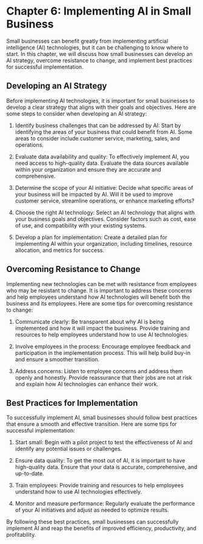 Chapter 6: Implementing AI in Small Business
============================================

Small businesses can benefit greatly from implementing artificial intelligence (AI) technologies, but it can be challenging to know where to start. In this chapter, we will discuss how small businesses can develop an AI strategy, overcome resistance to change, and implement best practices for successful implementation.

Developing an AI Strategy
-------------------------

Before implementing AI technologies, it is important for small businesses to develop a clear strategy that aligns with their goals and objectives. Here are some steps to consider when developing an AI strategy:

1. Identify business challenges that can be addressed by AI: Start by identifying the areas of your business that could benefit from AI. Some areas to consider include customer service, marketing, sales, and operations.

2. Evaluate data availability and quality: To effectively implement AI, you need access to high-quality data. Evaluate the data sources available within your organization and ensure they are accurate and comprehensive.

3. Determine the scope of your AI initiative: Decide what specific areas of your business will be impacted by AI. Will it be used to improve customer service, streamline operations, or enhance marketing efforts?

4. Choose the right AI technology: Select an AI technology that aligns with your business goals and objectives. Consider factors such as cost, ease of use, and compatibility with your existing systems.

5. Develop a plan for implementation: Create a detailed plan for implementing AI within your organization, including timelines, resource allocation, and metrics for success.

Overcoming Resistance to Change
-------------------------------

Implementing new technologies can be met with resistance from employees who may be resistant to change. It is important to address these concerns and help employees understand how AI technologies will benefit both the business and its employees. Here are some tips for overcoming resistance to change:

1. Communicate clearly: Be transparent about why AI is being implemented and how it will impact the business. Provide training and resources to help employees understand how to use AI technologies.

2. Involve employees in the process: Encourage employee feedback and participation in the implementation process. This will help build buy-in and ensure a smoother transition.

3. Address concerns: Listen to employee concerns and address them openly and honestly. Provide reassurance that their jobs are not at risk and explain how AI technologies can enhance their work.

Best Practices for Implementation
---------------------------------

To successfully implement AI, small businesses should follow best practices that ensure a smooth and effective transition. Here are some tips for successful implementation:

1. Start small: Begin with a pilot project to test the effectiveness of AI and identify any potential issues or challenges.

2. Ensure data quality: To get the most out of AI, it is important to have high-quality data. Ensure that your data is accurate, comprehensive, and up-to-date.

3. Train employees: Provide training and resources to help employees understand how to use AI technologies effectively.

4. Monitor and measure performance: Regularly evaluate the performance of your AI initiatives and adjust as needed to optimize results.

By following these best practices, small businesses can successfully implement AI and reap the benefits of improved efficiency, productivity, and profitability.
